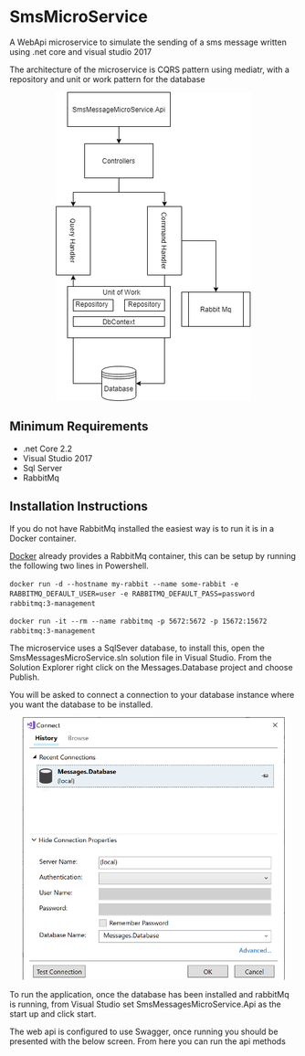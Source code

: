 # SmsMicroService
A WebApi microservice to simulate the sending of a sms message written using .net core and visual studio 2017

The architecture of the microservice is CQRS pattern using mediatr, with a repository and unit or work pattern for the database

<p align="center">
  <img src="sms2.png">
</p>

## Minimum Requirements
- .net Core 2.2 
- Visual Studio 2017
- Sql Server
- RabbitMq

## Installation Instructions

If you do not have RabbitMq installed the easiest way is to run it is in a Docker container. 

[Docker](https://hub.docker.com/_/rabbitmq) already provides a RabbitMq container, this can be setup by running the following two lines in Powershell.

`docker run -d --hostname my-rabbit --name some-rabbit -e RABBITMQ_DEFAULT_USER=user -e RABBITMQ_DEFAULT_PASS=password rabbitmq:3-management`

`docker run -it --rm --name rabbitmq -p 5672:5672 -p 15672:15672 rabbitmq:3-management`

The microservice uses a SqlSever database, to install this, open the SmsMessagesMicroService.sln solution file in Visual Studio.
From the Solution Explorer right click on the Messages.Database project and choose Publish. 

You will be asked to connect a connection to your database instance where you want the database to be installed.

<p align="center">
  <img src="dbconnect.png">
</p>

To run the application, once the database has been installed and rabbitMq is running, from Visual Studio set SmsMessagesMicroService.Api as the start up and click start.

The web api is configured to use Swagger, once running you should be presented with the below screen. From here you can run the api methods



